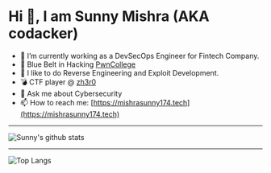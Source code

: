 # Hi 👋, I am Sunny Mishra (AKA codacker) 

- 🔭 I’m currently working as a DevSecOps Engineer for Fintech Company.
- 🥋 Blue Belt in Hacking [PwnCollege](https://pwn.college/belts)
- 🌱 I like to do Reverse Engineering and Exploit Development.
- 💣 CTF player @ [zh3r0](https://www.zh3r0.com/)
- 💬 Ask me about Cybersecurity
- 📫 How to reach me: [https://mishrasunny174.tech](https://mishrasunny174.tech)

---

![Sunny's github stats](https://github-readme-stats.vercel.app/api?username=mishrasunny174&show_icons=true&theme=dark)

---

![Top Langs](https://github-readme-stats.vercel.app/api/top-langs/?username=mishrasunny174&layout=compact&hide=html,smali,java&theme=dark)

